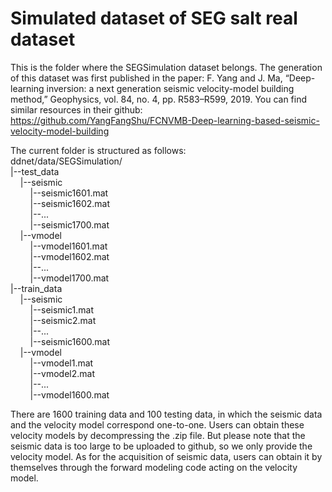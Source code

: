 # Simulated dataset of SEG salt real dataset
This is the folder where the SEGSimulation dataset belongs.
The generation of this dataset was first published in the paper: F. Yang and J. Ma, “Deep-learning inversion: a next generation seismic velocity-model building method,” Geophysics, vol. 84, no. 4, pp. R583–R599, 2019.
You can find similar resources in their github: https://github.com/YangFangShu/FCNVMB-Deep-learning-based-seismic-velocity-model-building

The current folder is structured as follows:  
ddnet/data/SEGSimulation/  
|--test_data  
&nbsp;&nbsp;&nbsp;&nbsp;|--seismic  
&nbsp;&nbsp;&nbsp;&nbsp;&nbsp;&nbsp;&nbsp;&nbsp;|--seismic1601.mat  
&nbsp;&nbsp;&nbsp;&nbsp;&nbsp;&nbsp;&nbsp;&nbsp;|--seismic1602.mat  
&nbsp;&nbsp;&nbsp;&nbsp;&nbsp;&nbsp;&nbsp;&nbsp;|--...  
&nbsp;&nbsp;&nbsp;&nbsp;&nbsp;&nbsp;&nbsp;&nbsp;|--seismic1700.mat  
&nbsp;&nbsp;&nbsp;&nbsp;|--vmodel  
&nbsp;&nbsp;&nbsp;&nbsp;&nbsp;&nbsp;&nbsp;&nbsp;|--vmodel1601.mat  
&nbsp;&nbsp;&nbsp;&nbsp;&nbsp;&nbsp;&nbsp;&nbsp;|--vmodel1602.mat  
&nbsp;&nbsp;&nbsp;&nbsp;&nbsp;&nbsp;&nbsp;&nbsp;|--...  
&nbsp;&nbsp;&nbsp;&nbsp;&nbsp;&nbsp;&nbsp;&nbsp;|--vmodel1700.mat  
|--train_data  
&nbsp;&nbsp;&nbsp;&nbsp;|--seismic  
&nbsp;&nbsp;&nbsp;&nbsp;&nbsp;&nbsp;&nbsp;&nbsp;|--seismic1.mat  
&nbsp;&nbsp;&nbsp;&nbsp;&nbsp;&nbsp;&nbsp;&nbsp;|--seismic2.mat  
&nbsp;&nbsp;&nbsp;&nbsp;&nbsp;&nbsp;&nbsp;&nbsp;|--...  
&nbsp;&nbsp;&nbsp;&nbsp;&nbsp;&nbsp;&nbsp;&nbsp;|--seismic1600.mat  
&nbsp;&nbsp;&nbsp;&nbsp;|--vmodel  
&nbsp;&nbsp;&nbsp;&nbsp;&nbsp;&nbsp;&nbsp;&nbsp;|--vmodel1.mat  
&nbsp;&nbsp;&nbsp;&nbsp;&nbsp;&nbsp;&nbsp;&nbsp;|--vmodel2.mat  
&nbsp;&nbsp;&nbsp;&nbsp;&nbsp;&nbsp;&nbsp;&nbsp;|--...  
&nbsp;&nbsp;&nbsp;&nbsp;&nbsp;&nbsp;&nbsp;&nbsp;|--vmodel1600.mat

There are 1600 training data and 100 testing data, in which the seismic data and the velocity model correspond one-to-one.
Users can obtain these velocity models by decompressing the .zip file.
But please note that the seismic data is too large to be uploaded to github, so we only provide the velocity model.
As for the acquisition of seismic data, users can obtain it by themselves through the forward modeling code acting on the velocity model.
